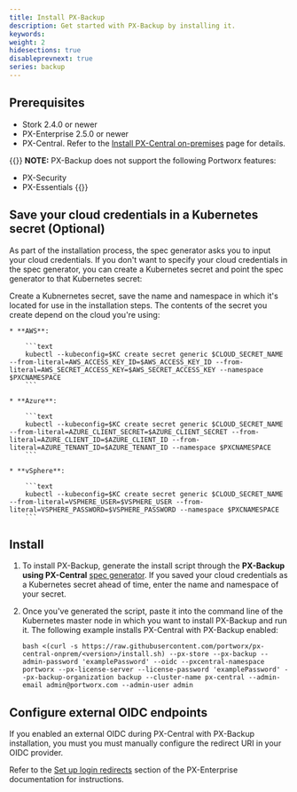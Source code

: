```yaml
---
title: Install PX-Backup
description: Get started with PX-Backup by installing it.
keywords: 
weight: 2
hidesections: true
disableprevnext: true
series: backup
---
```


## Prerequisites

* Stork 2.4.0 or newer
* PX-Enterprise 2.5.0 or newer
* PX-Central. Refer to the [Install PX-Central on-premises](https://docs.portworx.com/portworx-install-with-kubernetes/operate-and-maintain-on-kubernetes/pxcentral-onprem/install-pxcentral/) page for details.

{{<info>}}
**NOTE:** PX-Backup does not support the following Portworx features:

* PX-Security
* PX-Essentials
{{</info>}}

## Save your cloud credentials in a Kubernetes secret (Optional)

As part of the installation process, the spec generator asks you to input your cloud credentials. If you don't want to specify your cloud credentials in the spec generator, you can create a Kubernetes secret and point the spec generator to that Kubernetes secret:

Create a Kubnernetes secret, save the name and namespace in which it's located for use in the installation steps. The contents of the secret you create depend on the cloud you're using:

    * **AWS**:

        ```text
        kubectl --kubeconfig=$KC create secret generic $CLOUD_SECRET_NAME --from-literal=AWS_ACCESS_KEY_ID=$AWS_ACCESS_KEY_ID --from-literal=AWS_SECRET_ACCESS_KEY=$AWS_SECRET_ACCESS_KEY --namespace $PXCNAMESPACE
        ```

    * **Azure**:

        ```text
        kubectl --kubeconfig=$KC create secret generic $CLOUD_SECRET_NAME --from-literal=AZURE_CLIENT_SECRET=$AZURE_CLIENT_SECRET --from-literal=AZURE_CLIENT_ID=$AZURE_CLIENT_ID --from-literal=AZURE_TENANT_ID=$AZURE_TENANT_ID --namespace $PXCNAMESPACE
        ```

    * **vSphere**:

        ```text
        kubectl --kubeconfig=$KC create secret generic $CLOUD_SECRET_NAME --from-literal=VSPHERE_USER=$VSPHERE_USER --from-literal=VSPHERE_PASSWORD=$VSPHERE_PASSWORD --namespace $PXCNAMESPACE
        ```

## Install

1. To install PX-Backup, generate the install script through the **PX-Backup using PX-Central** [spec generator](link_here). If you saved your cloud credentials as a Kubernetes secret ahead of time, enter the name and namespace of your secret.

2. Once you've generated the script, paste it into the command line of the Kubernetes master node in which you want to install PX-Backup and run it. The following example installs PX-Central with PX-Backup enabled:

    ```text
    bash <(curl -s https://raw.githubusercontent.com/portworx/px-central-onprem/<version>/install.sh) --px-store --px-backup --admin-password 'examplePassword' --oidc --pxcentral-namespace portworx --px-license-server --license-password 'examplePassword' --px-backup-organization backup --cluster-name px-central --admin-email admin@portworx.com --admin-user admin
    ```

## Configure external OIDC endpoints

If you enabled an external OIDC during PX-Central with PX-Backup installation, you must you must manually configure the redirect URI in your OIDC provider.

Refer to the [Set up login redirects](https://docs.portworx.com/portworx-install-with-kubernetes/operate-and-maintain-on-kubernetes/pxcentral-onprem/set-up-login-redirects) section of the PX-Enterprise documentation for instructions.

<!-- 
1. Copy the OIDC endpoint output by the installation script:

    ```text
    +================================================+
    SAVE THE FOLLOWING DETAILS FOR FUTURE REFERENCES
    +================================================+
    
    ...
    
    Configure following endpoint as login redirect/callback URL in External OIDC provider: http://70.0.24.54:31241/auth/realms/master/broker/oidc/endpoint
    +================================================+
    ```

2. Follow the steps in the documentation provided by your external OIDC provider to create an application and add the login redirect URI:
    * [OKTA](https://developer.okta.com/docs/guides/sign-into-web-app/aspnet/create-okta-application/)
    * [Auth0]()
 -->
<!-- from the PX-Central article, these steps aren't well documented on Auth0, and minimally documented on OKTA, although they're complete for OKTA. 

## Configure a login redirect URI in Okta

 This section describes how you can configure a login redirect URI in Okta.

 1. Go to **Applications**, and then select **Add Application**:

     ![Okta - Add application](/img/okta-add-application.png)

 2. Choose **Web**, and then select **Next**:

     ![Okta - Select web application](/img/okta-select-web-application.png)

 3. In the **Login redirect URIs** box, enter your login redirect URI, and the select **Add URI**:

     ![Okta - Add login redirect URI](/img/okta-add-login-redirect-uri.png)


 ## Configure a login redirect URI in Auth0

 This section describes how you can configure a login redirect URI in Auth0.

 1. In  the left sidebar, select **Applications**, and then **CREATE APPLICATION**:

     ![Auth0 - Add application](/img/auth0-create-application.png)

 2. Enter the name of your application (this example uses `px-central`), choose **Regular Web Applications**, and then select **CREATE**

     ![Auth0 - Add application](/img/auth0-select-regular-web-application.png)

 3. Go to the **Settings** tab:


     ![Auth0 - Settings tab](/img/auth0-select-settings-tab.png)

 4. In the **Allowed Callback URLs** box, enter your login redirect URI:

     ![Auth0 - Allowed callback URL](/img/auth0-allowed-callback-url.png)
 -->

 


